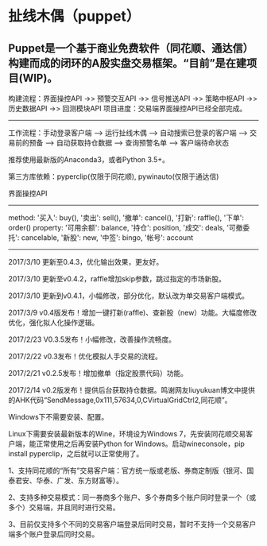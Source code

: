 扯线木偶（puppet）
==
Puppet是一个基于商业免费软件（同花顺、通达信）构建而成的闭环的A股实盘交易框架。“目前”是在建项目(WIP)。
--
构建流程：界面操控API ->> 预警交互API ->> 信号推送API ->> 策略中枢API ->> 历史数据API ->> 回测模块API
项目进度：交易端界面操控API已经全部完成。
*********************************************************************************************************************************

工作流程：手动登录客户端 --> 运行扯线木偶 --> 自动搜索已登录的客户端 --> 交易前的预备 --> 自动获取持仓数据 --> 查询预警名单 --> 客户端待命状态

推荐使用最新版的Anaconda3，或者Python 3.5+。

第三方库依赖：pyperclip(仅限于同花顺), pywinauto(仅限于通达信)

界面操控API
*********************************************************************************************************************************
method: '买入': buy(), '卖出': sell(), '撤单': cancel(), '打新': raffle(), '下单': order()
property: '可用余额': balance, '持仓': position, '成交': deals, '可撤委托': cancelable, '新股': new, '中签': bingo, '帐号': account
*********************************************************************************************************************************

2017/3/10 更新至0.4.3，优化输出效果，更友好。

2017/3/10 更新至v0.4.2，raffle增加skip参数，跳过指定的市场新股。

2017/3/10 更新到v0.4.1，小幅修改，部分优化，默认改为单交易客户端模式。 

2017/3/9 v0.4版发布！增加一键打新(raffle)、查新股（new）功能。大幅度修改优化，强化拟人化操作逻辑。

2017/2/23 V0.3.5发布！小幅修改，改善操作流畅度。

2017/2/22 v0.3发布！优化模拟人手交易的流程。

2017/2/21 v0.2.5发布！增加撤单（指定股票代码）功能。

2017/2/14 v0.2版发布！提供后台获取持仓数据。鸣谢网友liuyukuan博文中提供的AHK代码“SendMessage,0x111,57634,0,CVirtualGridCtrl2,同花顺”。

Windows下不需要安装、配置。

Linux下需要安装最新版本的Wine，环境设为Windows 7，先安装同花顺交易客户端，能正常使用之后再安装Python for Windows。启动wineconsole，pip install pyperclip，之后就可以正常使用了。

1、支持同花顺的“所有”交易客户端：官方统一版或老版、券商定制版（银河、国泰君安、华泰、广发、东方财富等）。

2、支持多种交易模式：同一券商多个账户、多个券商多个账户同时登录一个（或多个）交易端，并且同时进行交易。

3、目前仅支持多个不同的交易客户端登录后同时交易，暂时不支持一个交易客户端多个账户登录后同时交易。
